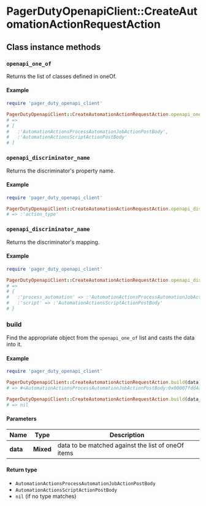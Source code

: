 # PagerDutyOpenapiClient::CreateAutomationActionRequestAction

## Class instance methods

### `openapi_one_of`

Returns the list of classes defined in oneOf.

#### Example

```ruby
require 'pager_duty_openapi_client'

PagerDutyOpenapiClient::CreateAutomationActionRequestAction.openapi_one_of
# =>
# [
#   :'AutomationActionsProcessAutomationJobActionPostBody',
#   :'AutomationActionsScriptActionPostBody'
# ]
```

### `openapi_discriminator_name`

Returns the discriminator's property name.

#### Example

```ruby
require 'pager_duty_openapi_client'

PagerDutyOpenapiClient::CreateAutomationActionRequestAction.openapi_discriminator_name
# => :'action_type'
```

### `openapi_discriminator_name`

Returns the discriminator's mapping.

#### Example

```ruby
require 'pager_duty_openapi_client'

PagerDutyOpenapiClient::CreateAutomationActionRequestAction.openapi_discriminator_mapping
# =>
# {
#   :'process_automation' => :'AutomationActionsProcessAutomationJobActionPostBody',
#   :'script' => :'AutomationActionsScriptActionPostBody'
# }
```

### build

Find the appropriate object from the `openapi_one_of` list and casts the data into it.

#### Example

```ruby
require 'pager_duty_openapi_client'

PagerDutyOpenapiClient::CreateAutomationActionRequestAction.build(data)
# => #<AutomationActionsProcessAutomationJobActionPostBody:0x00007fdd4aab02a0>

PagerDutyOpenapiClient::CreateAutomationActionRequestAction.build(data_that_doesnt_match)
# => nil
```

#### Parameters

| Name | Type | Description |
| ---- | ---- | ----------- |
| **data** | **Mixed** | data to be matched against the list of oneOf items |

#### Return type

- `AutomationActionsProcessAutomationJobActionPostBody`
- `AutomationActionsScriptActionPostBody`
- `nil` (if no type matches)

